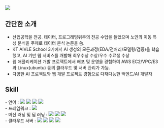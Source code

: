 <img src="https://capsule-render.vercel.app/api?type=waving&color=gradient&height=200&section=header&text=CHEOLWOO's_GitHub!&fontSize=70&animation=fadeIn&fontAlignY=40&fontColor=#FFFFFF" />

## 간단한 소개

- 산업공학을 전공. 데이터, 프로그래밍위주의 전공 수업을 들었으며 노인의 이동 특성 분석을 주제로 데이터 분석 논문을 씀.
- KT AIVLE School 3기에서 AI 생성의 모든과정(EDA/전처리/모델링/검증)을 학습했고, AI 기반 웹 서비스를 개발해 최우수상 수상/우수 수료생 수상
- 웹 애플리케이션 개발 프로젝트에서 배포 및 운영을 경험하여 AWS EC2/VPC/E3와 Linux(ubuntu) 등의 클라우드 및 서버 관리가 가능.
- 다양한 AI 프로젝트와 웹 개발 프로젝트 경험으로 다재다능한 백엔드/AI 개발자
  
  
## Skill  

<div>- 언어 :  
  	<img src="https://img.shields.io/badge/Python-3776AB?style=flat&logo=Python&logoColor=white" />
	<img src="https://img.shields.io/badge/HTML5-E34F26?style=flat&logo=HTML5&logoColor=white" />
  	<img src="https://img.shields.io/badge/JavaScript-F7DF1E?style=flat&logo=JavaScript&logoColor=white" />
  	<img src="https://img.shields.io/badge/CSS3-1572B6?style=flat&logo=CSS3&logoColor=white" />
</div>
<div>- 프레임워크 :  
	<img src="https://img.shields.io/badge/Django-902e20?style=flat&logo=Django&logoColor=white" />
</div>
<div>- 머신 러닝 및 딥 러닝 :  
	<img src="https://img.shields.io/badge/TensorFlow-FF6F00?Fstyle=flat&logo=TensorFlow&logoColor=white" />
  	<img src="https://img.shields.io/badge/Keras-D00000?style=for-the-badge&logo=Keras&logoColor=white">
  	<img src="https://img.shields.io/badge/PyThorch-ee4c2c?style=flat&logo=PyTorch&logoColor=white" />
</div>
<div>- 클라우드 서버 :  
	<img src="https://img.shields.io/badge/AWS-232f3e?Fstyle=flat&logo=amazonaws&logoColor=white" />
  	<img src="https://img.shields.io/badge/Amazon_S3-569a31?style=flat&logo=amazons3&logoColor=white" />
  	<img src="https://img.shields.io/badge/Amazon_EC2-FF9900?style=flat&logo=amazonec2&logoColor=white" />
  	<img src="https://img.shields.io/badge/Amazon_VPC-E73D2f?style=flat&logo=VPC&logoColor=white" />
</div>
